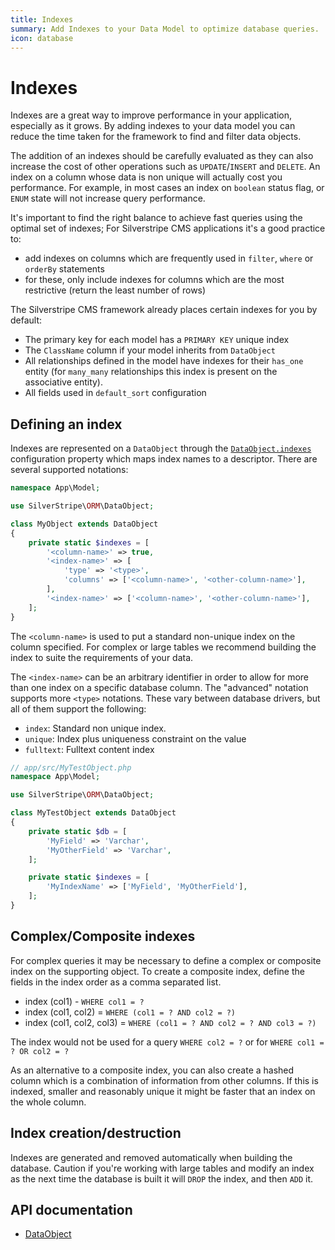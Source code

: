 ```yaml
---
title: Indexes
summary: Add Indexes to your Data Model to optimize database queries.
icon: database
---
```


# Indexes

Indexes are a great way to improve performance in your application, especially as it grows. By adding indexes to your
data model you can reduce the time taken for the framework to find and filter data objects.

The addition of an indexes should be carefully evaluated as they can also increase the cost of other operations such as
`UPDATE`/`INSERT` and `DELETE`. An index on a column whose data is non unique will actually cost you performance.
For example, in most cases an index on `boolean` status flag, or `ENUM` state will not increase query performance.

It's important to find the right balance to achieve fast queries using the optimal set of indexes; For Silverstripe CMS
applications it's a good practice to:

- add indexes on columns which are frequently used in `filter`, `where` or `orderBy` statements
- for these, only include indexes for columns which are the most restrictive (return the least number of rows)

The Silverstripe CMS framework already places certain indexes for you by default:

- The primary key for each model has a `PRIMARY KEY` unique index
- The `ClassName` column if your model inherits from `DataObject`
- All relationships defined in the model have indexes for their `has_one` entity (for `many_many` relationships
this index is present on the associative entity).
- All fields used in `default_sort` configuration

## Defining an index

Indexes are represented on a `DataObject` through the [`DataObject.indexes`](api:SilverStripe\ORM\DataObject->indexes) configuration property which maps index names to a
descriptor. There are several supported notations:

```php
namespace App\Model;

use SilverStripe\ORM\DataObject;

class MyObject extends DataObject
{
    private static $indexes = [
        '<column-name>' => true,
        '<index-name>' => [
            'type' => '<type>',
            'columns' => ['<column-name>', '<other-column-name>'],
        ],
        '<index-name>' => ['<column-name>', '<other-column-name>'],
    ];
}
```

The `<column-name>` is used to put a standard non-unique index on the column specified. For complex or large tables
we recommend building the index to suite the requirements of your data.

The `<index-name>` can be an arbitrary identifier in order to allow for more than one index on a specific database
column. The "advanced" notation supports more `<type>` notations. These vary between database drivers, but all of them
support the following:

- `index`: Standard non unique index.
- `unique`: Index plus uniqueness constraint on the value
- `fulltext`: Fulltext content index

```php
// app/src/MyTestObject.php
namespace App\Model;

use SilverStripe\ORM\DataObject;

class MyTestObject extends DataObject
{
    private static $db = [
        'MyField' => 'Varchar',
        'MyOtherField' => 'Varchar',
    ];

    private static $indexes = [
        'MyIndexName' => ['MyField', 'MyOtherField'],
    ];
}
```

## Complex/Composite indexes

For complex queries it may be necessary to define a complex or composite index on the supporting object. To create a
composite index, define the fields in the index order as a comma separated list.

- index (col1) - `WHERE col1 = ?`
- index (col1, col2) = `WHERE (col1 = ? AND col2 = ?)`
- index (col1, col2, col3) = `WHERE (col1 = ? AND col2 = ? AND col3 = ?)`

The index would not be used for a query `WHERE col2 = ?` or for `WHERE col1 = ? OR col2 = ?`

As an alternative to a composite index, you can also create a hashed column which is a combination of information from
other columns. If this is indexed, smaller and reasonably unique it might be faster that an index on the whole column.

## Index creation/destruction

Indexes are generated and removed automatically when building the database. Caution if you're working with large tables and
modify an index as the next time the database is built it will `DROP` the index, and then `ADD` it.

## API documentation

- [DataObject](api:SilverStripe\ORM\DataObject)
